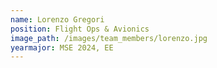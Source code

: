 ```yaml
---
name: Lorenzo Gregori
position: Flight Ops & Avionics
image_path: /images/team_members/lorenzo.jpg
yearmajor: MSE 2024, EE
---
```

